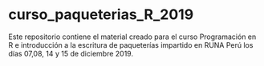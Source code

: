# curso_paqueterias_R_2019

Este repositorio contiene el material creado para el curso Programación en R e introducción a la escritura de paqueterías impartido en RUNA Perú los días 07,08, 14 y 15 de diciembre 2019.
